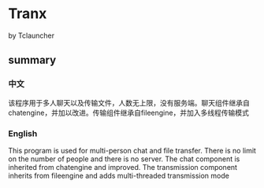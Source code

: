 # Tranx
by Tclauncher
## summary
### 中文
该程序用于多人聊天以及传输文件，人数无上限，没有服务端。聊天组件继承自chatengine，并加以改进。传输组件继承自fileengine，并加入多线程传输模式
### English
This program is used for multi-person chat and file transfer. There is no limit on the number of people and there is no server. The chat component is inherited from chatengine and improved. The transmission component inherits from fileengine and adds multi-threaded transmission mode
